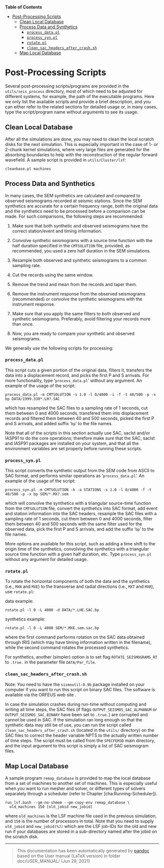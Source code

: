 **Table of Contents**

-   [Post-Processing Scripts](#post-processing-scripts)
    -   [Clean Local Database](#clean-local-database)
    -   [Process Data and Synthetics](#process-data-and-synthetics)
        -   [`process_data.pl`](#process_datapl)
        -   [`process_syn.pl`](#process_synpl)
        -   [`rotate.pl`](#rotatepl)
        -   [`clean_sac_headers_after_crash.sh`](#clean_sac_headers_after_crashsh)
    -   [Map Local Database](#map-local-database)

Post-Processing Scripts
=======================

Several post-processing scripts/programs are provided in the `utils/seis_process` directory, most of which need to be adjusted for different systems, for example, the path of the executable programs. Here we only list the available scripts and provide a brief description, and you can either refer to the related sections for detailed usage or, in many cases, type the script/program name without arguments to see its usage.

Clean Local Database
--------------------

After all the simulations are done, you may need to clean the local scratch disks for the next simulation. This is especially important in the case of 1- or 2-chunk kernel simulations, where very large files are generated for the absorbing boundaries to help with the reconstruction of the regular forward wavefield. A sample script is provided in `utils/Cluster/lsf`:

    cleanbase.pl machines

Process Data and Synthetics
---------------------------

In many cases, the SEM synthetics are calculated and compared to observed seismograms recorded at seismic stations. Since the SEM synthetics are accurate for a certain frequency range, both the original data and the synthetics need to be processed before a comparison can be made. For such comparisons, the following steps are recommended:

1.  Make sure that both synthetic and observed seismograms have the correct station/event and timing information.

2.  Convolve synthetic seismograms with a source time function with the half duration specified in the `CMTSOLUTION` file, provided, as recommended, you used a zero half duration in the SEM simulations.

3.  Resample both observed and synthetic seismograms to a common sampling rate.

4.  Cut the records using the same window.

5.  Remove the trend and mean from the records and taper them.

6.  Remove the instrument response from the observed seismograms (recommended) or convolve the synthetic seismograms with the instrument response.

7.  Make sure that you apply the same filters to both observed and synthetic seismograms. Preferably, avoid filtering your records more than once.

8.  Now, you are ready to compare your synthetic and observed seismograms.

We generally use the following scripts for processing:

### `process_data.pl`

This script cuts a given portion of the original data, filters it, transfers the data into a displacement record, and picks the first P and S arrivals. For more functionality, type ‘`process_data.pl`’ without any argument. An example of the usage of the script:

    process_data.pl -m CMTSOLUTION -s 1.0 -l 0/4000 -i -f -t 40/500 -p -x bp DATA/1999.330*.LH?.SAC

which has resampled the SAC files to a sampling rate of 1 seconds, cut them between 0 and 4000 seconds, transfered them into displacement records and filtered them between 40 and 500 seconds, picked the first P and S arrivals, and added suffix ‘`bp`’ to the file names.

Note that all of the scripts in this section actually use SAC, saclst and/or IASP91 to do the core operations; therefore make sure that the SAC, saclst and IASP91 packages are installed on your system, and that all the environment variables are set properly before running these scripts.

### `process_syn.pl`

This script converts the synthetic output from the SEM code from ASCII to SAC format, and performs similar operations as ‘`process_data.pl`’. An example of the usage of the script:

    process_syn.pl -m CMTSOLUTION -h -a STATIONS -s 1.0 -l 0/4000 -f -t 40/500 -p -x bp SEM/*.MX?.sem

which will convolve the synthetics with a triangular source-time function from the `CMTSOLUTION` file, convert the synthetics into SAC format, add event and station information into the SAC headers, resample the SAC files with a sampling rate of 1 seconds, cut them between 0 and 4000 seconds, filter them between 40 and 500 seconds with the same filter used for the observed data, pick the first P and S arrivals, and add the suffix ‘`bp`’ to the file names.

More options are available for this script, such as adding a time shift to the origin time of the synthetics, convolving the synthetics with a triangular source time function with a given half duration, etc. Type `process_syn.pl` without any argument for detailed usage.

### `rotate.pl`

To rotate the horizontal components of both the data and the synthetics (i.e., `MXN` and `MXE`) to the transverse and radial directions (i.e., `MXT` and `MXR`),` `use<span> </span>`rotate.pl`:

data example:

    rotate.pl -l 0 -L 4000 -d DATA/*.LHE.SAC.bp

synthetics example:

    rotate.pl -l 0 -L 4000 SEM/*.MXE.sem.sac.bp

where the first command performs rotation on the SAC data obtained through IRIS (which may have timing information written in the filename), while the second command rotates the processed synthetics.

For synthetics, another (simpler) option is to set flag `ROTATE_SEISMOGRAMS_RT` to `.true.` in the parameter file `DATA/Par_file`.

### `clean_sac_headers_after_crash.sh`

Note: You need to have the `sismoutil-0.9b` package installed on your computer if you want to run this script on binary SAC files. The software is available via the ORFEUS web site .

In case the simulation crashes during run-time without computing and writing all time steps, the SAC files (if flags `OUTPUT_SEISMOS_SAC_ALPHANUM` or `OUTPUT_SEISMOS_SAC_BINARY` have been set to `.true.`) are corrupted and cannot be used in SAC. If the simulation ran long enough so that the synthetic data may still be of use, you can run the script called `clean_sac_headers_after_crash.sh` (located in the `utils/` directory) on the SAC files to correct the header variable NPTS to the actually written number of time steps. The script must be called from the `SPECFEM3D` main directory, and the input argument to this script is simply a list of SAC seismogram files.

Map Local Database
------------------

A sample program `remap_database` is provided to map the local database from a set of machines to another set of machines. This is especially useful when you want to run mesher and solver, or different types of solvers separately through a scheduler (refer to Chapter [cha:Running-Scheduler]).

    run_lsf.bash --gm-no-shmem --gm-copy-env remap_database \
      old_machines 150 [old_jobid new_jobid]

where `old_machines` is the LSF machine file used in the previous simulation, and `150` is the number of processors in total. Note that you need to supply `old_jobid` and `new_jobid(%J)` which are the LSF job-IDs for the old and new run if your databases are stored in a sub-directory named after the jobid on the scratch disk.

-----
> This documentation has been automatically generated by [pandoc](http://www.pandoc.org)
> based on the User manual (LaTeX version) in folder doc/USER_MANUAL/
> (Jun 29, 2021)

